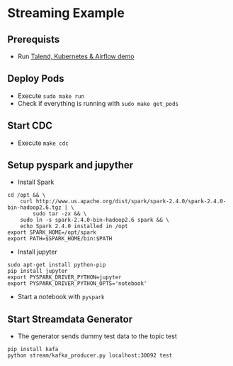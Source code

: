 # Streaming Example

## Prerequists
* Run [Talend, Kubernetes & Airflow demo](https://github.com/marodeur100/talend_kub_airflow)

## Deploy Pods
* Execute ```sudo make run```
* Check if everything is running with ```sudo make get_pods```

## Start CDC
* Execute ```make cdc```

## Setup pyspark and jupyther
* Install Spark
```shell
cd /opt && \
    curl http://www.us.apache.org/dist/spark/spark-2.4.0/spark-2.4.0-bin-hadoop2.6.tgz | \
        sudo tar -zx && \
    sudo ln -s spark-2.4.0-bin-hadoop2.6 spark && \
    echo Spark 2.4.0 installed in /opt
export SPARK_HOME=/opt/spark
export PATH=$SPARK_HOME/bin:$PATH
```
* Install jupyter 
```
sudo apt-get install python-pip
pip install jupyter
export PYSPARK_DRIVER_PYTHON=jupyter
export PYSPARK_DRIVER_PYTHON_OPTS='notebook'
```
* Start a notebook with ```pyspark```

## Start Streamdata Generator
* The generator sends dummy test data to the topic test
```shell
pip install kafa
python stream/kafka_producer.py localhost:30092 test
```
